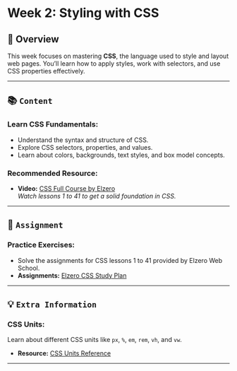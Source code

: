 # Week 2: Styling with CSS

## 🚀 Overview

This week focuses on mastering **CSS**, the language used to style and layout web pages. You’ll learn how to apply styles, work with selectors, and use CSS properties effectively.

---

## 📚 `Content`

### Learn CSS Fundamentals:
- Understand the syntax and structure of CSS.
- Explore CSS selectors, properties, and values.
- Learn about colors, backgrounds, text styles, and box model concepts.

### Recommended Resource:
- **Video:** [CSS Full Course by Elzero](https://youtu.be/qyVkLebgfzY?si=uo3z-TfxxHcAluaF )  
  *Watch lessons 1 to 41 to get a solid foundation in CSS.*

---

## 📝 `Assignment`

### Practice Exercises:
- Solve the assignments for CSS lessons 1 to 41 provided by Elzero Web School.
- **Assignments:** [Elzero CSS Study Plan](https://elzero.org/study/css-2021-study-plan/)

---

## 💡 `Extra Information`

### CSS Units:
Learn about different CSS units like `px`, `%`, `em`, `rem`, `vh`, and `vw`.
- **Resource:** [CSS Units Reference](https://www.w3schools.com/cssref/css_units.php)

---
